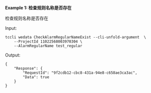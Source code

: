 **Example 1: 检查规则名称是否存在**

检查规则名称是否存在

Input: 

```
tccli wedata CheckAlarmRegularNameExist --cli-unfold-argument  \
    --ProjectId 11022568003970304 \
    --AlarmRegularName test_regular
```

Output: 
```
{
    "Response": {
        "RequestId": "9f2cdb12-cbc8-431a-94e8-c658ae3ca3ac",
        "Data": true
    }
}
```

